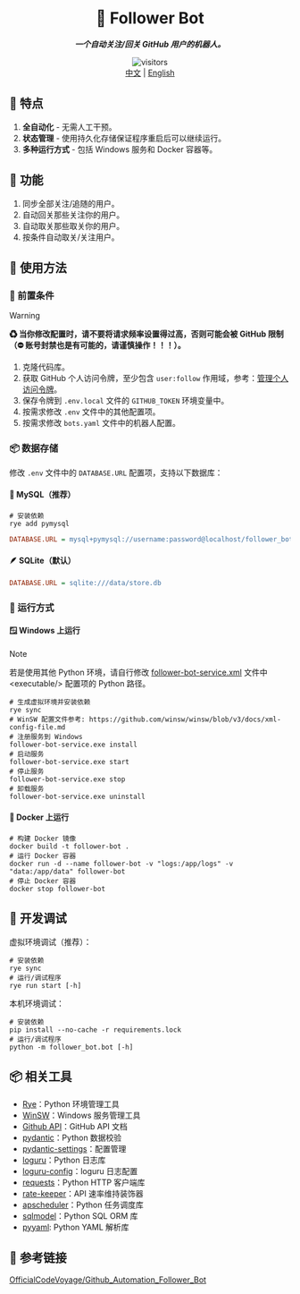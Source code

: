 <div align="center">
  <h1>🤖 Follower Bot</h1>
  <p><em><b>一个自动关注/回关 GitHub 用户的机器人。</b></em></p>
  <img src="https://api.visitorbadge.io/api/combined?path=https://github.com/ftnfurina/follower-bot&label=VISITORS&style=flat-square&countColor=%23f3722c" alt="visitors"/>
  <div>
    <a href="./README_ZH.md">中文</a> |
    <a href="./README.md">English</a>
  </div>
</div>

## 🌟 特点

1. **全自动化** - 无需人工干预。
2. **状态管理** - 使用持久化存储保证程序重启后可以继续运行。
3. **多种运行方式** - 包括 Windows 服务和 Docker 容器等。

## 🎯 功能

1. 同步全部关注/追随的用户。
2. 自动回关那些关注你的用户。
3. 自动取关那些取关你的用户。
4. 按条件自动取关/关注用户。

## 🚀 使用方法

### 🔧 前置条件

> [!Warning]
> **♻ 当你修改配置时，请不要将请求频率设置得过高，否则可能会被 GitHub 限制（⛔ 账号封禁也是有可能的，请谨慎操作！！！）。**

1. 克隆代码库。
2. 获取 GitHub 个人访问令牌，至少包含 `user:follow` 作用域，参考：[管理个人访问令牌](https://docs.github.com/zh/authentication/keeping-your-account-and-data-secure/managing-your-personal-access-tokens)。
3. 保存令牌到 `.env.local` 文件的 `GITHUB_TOKEN` 环境变量中。
4. 按需求修改 `.env` 文件中的其他配置项。
5. 按需求修改 `bots.yaml` 文件中的机器人配置。

### 📦 数据存储

修改 `.env` 文件中的 `DATABASE.URL` 配置项，支持以下数据库：

#### 🐬 MySQL（推荐）

```shell
# 安装依赖
rye add pymysql
```


```ini
DATABASE.URL = mysql+pymysql://username:password@localhost/follower_bot
```

#### 🪶 SQLite（默认）

```ini
DATABASE.URL = sqlite:///data/store.db
```

### 🏃 运行方式

#### 🪟 Windows 上运行

> [!Note]
> 若是使用其他 Python 环境，请自行修改 [follower-bot-service.xml](./follower-bot-service.xml) 文件中 &lt;executable/&gt; 配置项的 Python 路径。

```shell
# 生成虚拟环境并安装依赖
rye sync
# WinSW 配置文件参考: https://github.com/winsw/winsw/blob/v3/docs/xml-config-file.md
# 注册服务到 Windows
follower-bot-service.exe install
# 启动服务
follower-bot-service.exe start
# 停止服务
follower-bot-service.exe stop
# 卸载服务
follower-bot-service.exe uninstall
```

#### 🐋 Docker 上运行

```shell
# 构建 Docker 镜像
docker build -t follower-bot .
# 运行 Docker 容器
docker run -d --name follower-bot -v "logs:/app/logs" -v "data:/app/data" follower-bot
# 停止 Docker 容器
docker stop follower-bot
```

## 🧪 开发调试

虚拟环境调试（推荐）：

```shell
# 安装依赖
rye sync
# 运行/调试程序
rye run start [-h]
```

本机环境调试：

```shell
# 安装依赖
pip install --no-cache -r requirements.lock
# 运行/调试程序
python -m follower_bot.bot [-h]
```

## 📦 相关工具

+ [Rye](https://github.com/astral-sh/rye)：Python 环境管理工具
+ [WinSW](https://github.com/winsw/winsw)：Windows 服务管理工具
+ [Github API](https://docs.github.com/zh/rest)：GitHub API 文档
+ [pydantic](https://docs.pydantic.dev/latest/)：Python 数据校验
+ [pydantic-settings](https://docs.pydantic.dev/latest/concepts/pydantic_settings/#settings-management)：配置管理
+ [loguru](https://github.com/Delgan/loguru)：Python 日志库
+ [loguru-config](https://github.com/erezinman/loguru-config)：loguru 日志配置
+ [requests](https://requests.readthedocs.io/en/latest/)：Python HTTP 客户端库
+ [rate-keeper](https://github.com/ftnfurina/rate-keeper)：API 速率维持装饰器
+ [apscheduler](https://github.com/agronholm/apscheduler)：Python 任务调度库
+ [sqlmodel](https://sqlmodel.tiangolo.com/)：Python SQL ORM 库
+ [pyyaml](https://github.com/yaml/pyyaml): Python YAML 解析库

## 🔗 参考链接

[OfficialCodeVoyage/Github_Automation_Follower_Bot](https://github.com/OfficialCodeVoyage/Github_Automation_Follower_Bot)

